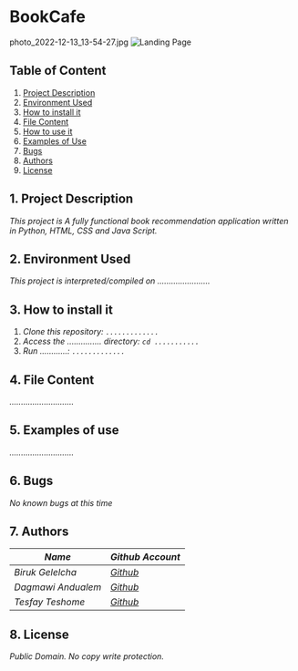 # **BookCafe**
photo_2022-12-13_13-54-27.jpg
![Landing Page](https://www.shutterstock.com/image-vector/omg-businessman-pop-art-retro-260nw-637804930.jpg)

## Table of Content
1. [Project Description](#Project-Description)
2. [Environment Used](#Environment-Used)
3. [How to install it](#How-to-install-it)
4. [File Content](#File-Content)
5. [How to use it](#Usage)
6. [Examples of Use](#Examples-of-Use)
7. [Bugs](#Bugs)
8. [Authors](#Authors)
9. [License](#License)


## 1. Project Description
 _This project is A fully functional book recommendation application written in Python, HTML, CSS and Java Script._


## 2. Environment Used
 _This project is interpreted/compiled on ......................._


## 3. How to install it
1. _Clone this repository: ```............. ```_
2. _Access the ............... directory: ```cd ...........```_
3. _Run ............: ```.............```_


## 4. File Content
_............................_

## 5. Examples of use
_............................_

## 6. Bugs
 _No known bugs at this time_


## 7. Authors
|_Name_ | _Github Account_|
|-----|-------|
|_Biruk Gelelcha_|[_Github_](https://github.com/Biruk-G3)|
|_Dagmawi Andualem_|[_Github_](https://github.com/Iwamgad)|
|_Tesfay Teshome_|[_Github_](https://github.com/Tesfay-Teshome)|


## 8. License
_Public Domain. No copy write protection._

